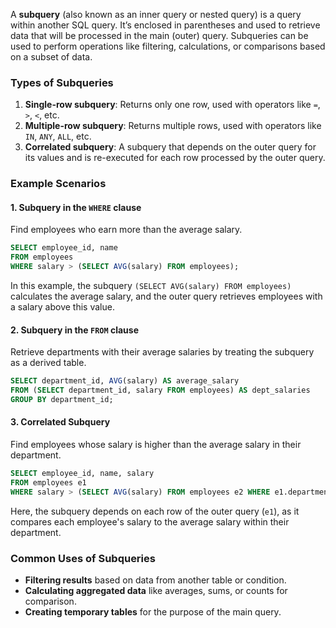 A **subquery** (also known as an inner query or nested query) is a query within another SQL query. It’s enclosed in parentheses and used to retrieve data that will be processed in the main (outer) query. Subqueries can be used to perform operations like filtering, calculations, or comparisons based on a subset of data.

### Types of Subqueries
1. **Single-row subquery**: Returns only one row, used with operators like `=`, `>`, `<`, etc.
2. **Multiple-row subquery**: Returns multiple rows, used with operators like `IN`, `ANY`, `ALL`, etc.
3. **Correlated subquery**: A subquery that depends on the outer query for its values and is re-executed for each row processed by the outer query.

### Example Scenarios

#### 1. Subquery in the `WHERE` clause
Find employees who earn more than the average salary.
```sql
SELECT employee_id, name
FROM employees
WHERE salary > (SELECT AVG(salary) FROM employees);
```
In this example, the subquery `(SELECT AVG(salary) FROM employees)` calculates the average salary, and the outer query retrieves employees with a salary above this value.

#### 2. Subquery in the `FROM` clause
Retrieve departments with their average salaries by treating the subquery as a derived table.
```sql
SELECT department_id, AVG(salary) AS average_salary
FROM (SELECT department_id, salary FROM employees) AS dept_salaries
GROUP BY department_id;
```

#### 3. Correlated Subquery
Find employees whose salary is higher than the average salary in their department.
```sql
SELECT employee_id, name, salary
FROM employees e1
WHERE salary > (SELECT AVG(salary) FROM employees e2 WHERE e1.department_id = e2.department_id);
```
Here, the subquery depends on each row of the outer query (`e1`), as it compares each employee's salary to the average salary within their department.

### Common Uses of Subqueries
- **Filtering results** based on data from another table or condition.
- **Calculating aggregated data** like averages, sums, or counts for comparison.
- **Creating temporary tables** for the purpose of the main query.
